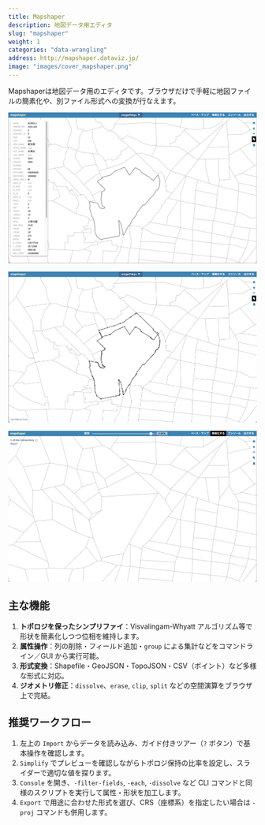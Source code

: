 ```yaml
---
title: Mapshaper
description: 地図データ用エディタ
slug: "mapshaper"
weight: 1
categories: "data-wrangling"
address: http://mapshaper.dataviz.jp/
image: "images/cover_mapshaper.png"
---
```


Mapshaperは地図データ用のエディタです。ブラウザだけで手軽に地図ファイルの簡素化や、別ファイル形式への変換が行なえます。

![](images/screen_01.png)

![](images/screen_02.png)

![](images/screen_03.png)


## 主な機能

1. **トポロジを保ったシンプリファイ**：Visvalingam-Whyatt アルゴリズム等で形状を簡素化しつつ位相を維持します。
2. **属性操作**：列の削除・フィールド追加・`group` による集計などをコマンドライン／GUI から実行可能。
3. **形式変換**：Shapefile・GeoJSON・TopoJSON・CSV（ポイント）など多様な形式に対応。
4. **ジオメトリ修正**：`dissolve`、`erase`, `clip`, `split` などの空間演算をブラウザ上で完結。

## 推奨ワークフロー

1. 左上の `Import` からデータを読み込み、ガイド付きツアー（`?` ボタン）で基本操作を確認します。
2. `Simplify` でプレビューを確認しながらトポロジ保持の比率を設定し、スライダーで適切な値を探ります。
3. `Console` を開き、`-filter-fields`, `-each`, `-dissolve` など CLI コマンドと同様のスクリプトを実行して属性・形状を加工します。
4. `Export` で用途に合わせた形式を選び、CRS（座標系）を指定したい場合は `-proj` コマンドも併用します。

